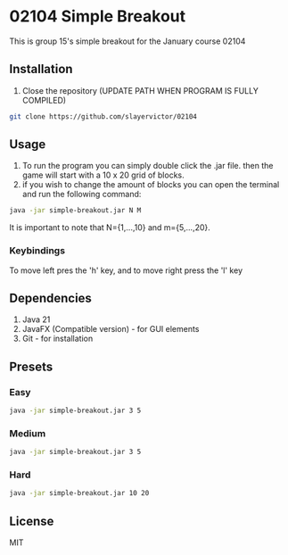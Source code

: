 # 02104 Simple Breakout
This is group 15's simple breakout for the January course 02104

## Installation
1. Close the repository (UPDATE PATH WHEN PROGRAM IS FULLY COMPILED)
```bash
git clone https://github.com/slayervictor/02104
```

## Usage
1. To run the program you can simply double click the .jar file. then the game will start with a 10 x 20 grid of blocks.
2. if you wish to change the amount of blocks you can open the terminal and run the following command:
```bash
java -jar simple-breakout.jar N M
```
It is important to note that N={1,...,10} and m={5,...,20}.

### Keybindings
To move left pres the 'h' key, and to move right press the 'l' key

## Dependencies
1. Java 21
2. JavaFX (Compatible version) - for GUI elements
3. Git - for installation

## Presets

### Easy
```bash
java -jar simple-breakout.jar 3 5
```

### Medium
```bash
java -jar simple-breakout.jar 3 5
```

### Hard
```bash
java -jar simple-breakout.jar 10 20
```

## License
MIT
